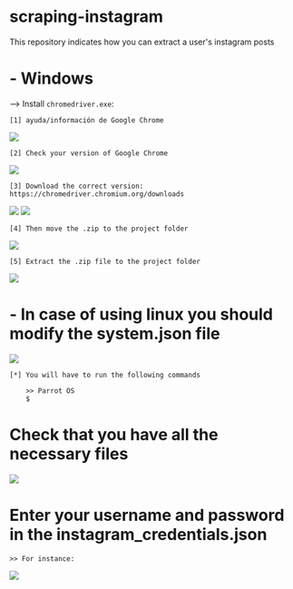 # scraping-instagram
This repository indicates how you can extract a user's instagram posts

# - Windows 

--> Install `chromedriver.exe`:

    [1] ayuda/información de Google Chrome
    
![](https://i.imgur.com/xnYl8UR.png) 
    
    [2] Check your version of Google Chrome
    
![](https://i.imgur.com/5YUxc6S.png)

    [3] Download the correct version: https://chromedriver.chromium.org/downloads

![](https://i.imgur.com/x6YSuW2.png)
![](https://i.imgur.com/A0XkTE4.png)

    [4] Then move the .zip to the project folder

![](https://i.imgur.com/1AT4upX.png)

    [5] Extract the .zip file to the project folder

![](https://i.imgur.com/94Mdntj.png)

# - In case of using linux you should modify the system.json file
![](https://i.imgur.com/j56UE70.png)

    [*] You will have to run the following commands
   
        >> Parrot OS
        $ 

# Check that you have all the necessary files
![](https://i.imgur.com/V7exPRx.png)

# Enter your username and password in the instagram_credentials.json

    >> For instance:
    
![](https://i.imgur.com/iX25HLb.png)
